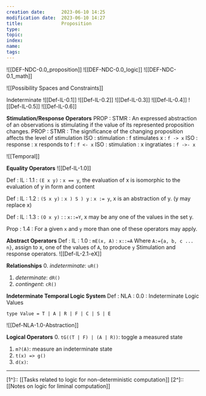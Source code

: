 ```yaml
---
creation date:		2023-06-10 14:25
modification date:	2023-06-10 14:27
title: 				Proposition
type:               
topic:  
index:
name:
tags: 
---
```

![[DEF-NDC-0.0_proposition]]
![[DEF-NDC-0.0_logic]]
![[DEF-NDC-0.1_math]]

![[Possibility Spaces and Constraints]]

Indeterminate
![[Def-IL-0.1]]
![[Def-IL-0.2]]
![[Def-IL-0.3]]
![[Def-IL-0.4]]
![[Def-IL-0.5]]
![[Def-IL-0.6]]

**Stimulation/Response Operators**
PROP : STMR : An expressed abstraction of an observations is stimulating if the value of its represented proposition changes. 
PROP : STMR : The significance of the changing proposition affects the level of stimulation
ISO : stimulation : f stimulates x : `f -> x`
ISO : response : x responds to f : `f <- x`
ISO : stimulation : x ingratiates : `f ->- x`

![[Temporal]]

**Equality Operators**
![[Def-IL-1.0]]

Def : IL : 1.1 : `(E x y)`  : `x == y`, the evaluation of x is isomorphic to the evaluation of y in form and content

Def : IL : 1.2 : `(S x y)` :  `x ) S ) y` : `x := y`, x is an abstraction of y. (y may replace x)

Def : IL : 1.3 : `(O x y)` :  : `x::=Y`, x may be any one of the values in the set y.

Prop : 1.4 : For a given `x` and `y` more than one of these operators may apply.

**Abstract Operators**
Def : IL : 1.0 : `mE(x, A)` : `x::=A`  Where `A:={a, b, c ... n}`, assign to x, one of the values of `A`, to produce `y` 
Stimulation and response operators.
![[Def-IL-2.1-eX]]

**Relationships**
0. *indeterminate*: `uR()`
1. *determinate*: `dR()`
2. *contingent*: `cR()`

**Indeterminate Temporal Logic System**
Def : NLA : 0.0 : Indeterminate Logic Values

```
type Value = T | A | R | F | C | S | E
```

![[Def-NLA-1.0-Abstraction]]

**Logical Operators**
0. `tG((T | F) | (A | R))`: toggle a measured state
1. `m?(A)`: measure an indeterminate state
2. `t(x) => g()` 
3. `d(x)`:

---
[1^]:: [[Tasks related to logic for non-deterministic computation]]
[2^]:: [[Notes on logic for liminal computation]]
